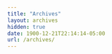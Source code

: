 ```yaml
---
title: "Archives"
layout: archives
hidden: true
date: 1900-12-21T22:14:14-05:00
url: /archives/
---
```


